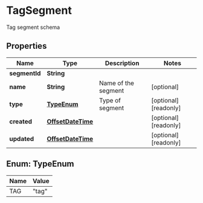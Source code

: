 

# TagSegment

Tag segment schema
## Properties

Name | Type | Description | Notes
------------ | ------------- | ------------- | -------------
**segmentId** | **String** |  | 
**name** | **String** | Name of the segment |  [optional]
**type** | [**TypeEnum**](#TypeEnum) | Type of segment |  [optional] [readonly]
**created** | [**OffsetDateTime**](OffsetDateTime.md) |  |  [optional] [readonly]
**updated** | [**OffsetDateTime**](OffsetDateTime.md) |  |  [optional] [readonly]



## Enum: TypeEnum

Name | Value
---- | -----
TAG | &quot;tag&quot;



